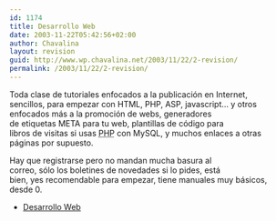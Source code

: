 ```yaml
---
id: 1174
title: Desarrollo Web
date: 2003-11-22T05:42:56+02:00
author: Chavalina
layout: revision
guid: http://www.wp.chavalina.net/2003/11/22/2-revision/
permalink: /2003/11/22/2-revision/
---
```

<p align="left">
  Toda clase de tutoriales enfocados a la publicaci&oacute;n en Internet,<br /> sencillos, para empezar con HTML, PHP, ASP, javascript&#8230; y otros<br /> enfocados m&aacute;s a la promoci&oacute;n de webs, generadores<br /> de etiquetas META para tu web, plantillas de c&oacute;digo para<br /> libros de visitas si usas <acronym title="Hypertext PreProcessor">PHP</acronym> con MySQL, y muchos enlaces a otras<br /> p&aacute;ginas por supuesto.
</p>

<p align="left">
  Hay que registrarse pero no mandan mucha basura al<br /> correo, s&oacute;lo los boletines de novedades si lo pides, est&aacute;<br /> bien, yes recomendable para empezar, tiene manuales muy b&aacute;sicos,<br /> desde 0.
</p>

  * <a href="http://www.desarrolloweb.com" target="_blank">Desarrollo Web</a>